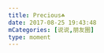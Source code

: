 ```yaml
---
title: Precious☘️
date: 2017-08-25 19:43:48
mCategories: [说说,朋友圈]
type: moment
---
```


<div id="pics-20170825194348"></div>

<script>
var data = [
    {"link": "2017-08-25_000000.jpeg", "type": "shuoshuo"}
];
picsRender(data, "pics-20170825194348");
</script>
